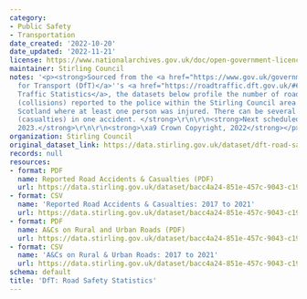```yaml
---
category:
- Public Safety
- Transportation
date_created: '2022-10-20'
date_updated: '2022-11-21'
license: https://www.nationalarchives.gov.uk/doc/open-government-licence/version/3/
maintainer: Stirling Council
notes: '<p><strong>Sourced from the <a href="https://www.gov.uk/government/organisations/department-for-transport">Department
  for Transport (DfT)</a>''s <a href="https://roadtraffic.dft.gov.uk/#6/55.254/-6.053/basemap-regions-countpoints">Road
  Traffic Statistics</a>, the datasets below profile the number of road accidents
  (collisions) reported to the police within the Stirling Council area and across
  Scotland where at least one person was injured. There can be several people injured
  (casualties) in one accident. </strong>\r\n\r\n<strong>Next scheduled update: September
  2023.</strong>\r\n\r\n<strong>\xa9 Crown Copyright, 2022</strong></p>'
organization: Stirling Council
original_dataset_link: https://data.stirling.gov.uk/dataset/dft-road-safety-statistics
records: null
resources:
- format: PDF
  name: Reported Road Accidents & Casualties (PDF)
  url: https://data.stirling.gov.uk/dataset/bacc4a24-851e-457c-9043-c192f2fd9fb6/resource/ddf8da86-8678-4a0b-acca-ed2c71a152ff/download/20221121-stirling-council-dft-reported-road-accidents-casualties-2017-to-2021.pdf
- format: CSV
  name: 'Reported Road Accidents & Casualties: 2017 to 2021'
  url: https://data.stirling.gov.uk/dataset/bacc4a24-851e-457c-9043-c192f2fd9fb6/resource/4883f274-3388-4ab1-8589-24a3a4198510/download/20221121-stirling-council-dft-reported-road-accidents-casualties-2017-to-2021.csv
- format: PDF
  name: A&Cs on Rural and Urban Roads (PDF)
  url: https://data.stirling.gov.uk/dataset/bacc4a24-851e-457c-9043-c192f2fd9fb6/resource/5a8d6fd7-b2e1-47d1-88cc-29aecc7fd371/download/20221121-stirling-council-dft-accidents-casualties-on-rural-urban-roads-2017-to-2021.pdf
- format: CSV
  name: 'A&Cs on Rural & Urban Roads: 2017 to 2021'
  url: https://data.stirling.gov.uk/dataset/bacc4a24-851e-457c-9043-c192f2fd9fb6/resource/f1a7abb4-a035-4dc7-b095-5ecb9ce4d468/download/20221121-stirling-council-dft-accidents-casualties-on-rural-urban-roads-2017-to-2021.csv
schema: default
title: 'DfT: Road Safety Statistics'
---
```

